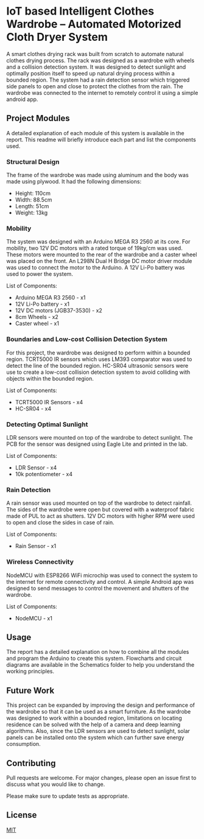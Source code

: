 # IoT based Intelligent Clothes Wardrobe – Automated Motorized Cloth Dryer System

A smart clothes drying rack was built from scratch to automate natural clothes drying process. The rack was designed as a wardrobe with wheels and a collision detection system. It was designed to detect sunlight and optimally position itself to speed up natural drying process within a bounded region. The system had a rain detection sensor which triggered side panels to open and close to protect the clothes from the rain. The wardrobe was connected to the internet to remotely control it using a simple android app.

## Project Modules

A detailed explanation of each module of this system is available in the report. This readme will briefly introduce each part and list the components used.

### Structural Design
The frame of the wardrobe was made using aluminum and the body was made using plywood. It had the following dimensions:
- Height: 110cm
- Width: 88.5cm
- Length: 51cm
- Weight: 13kg

### Mobility
The system was designed with an Arduino MEGA R3 2560 at its core. For mobility, two 12V DC motors with a rated torque of 19kg/cm was used. These motors were mounted to the rear of the wardrobe and a caster wheel was placed on the front. An L298N Dual H Bridge DC motor driver module was used to connect the motor to the Arduino. A 12V Li-Po battery was used to power the system.

List of Components:
- Arduino MEGA R3 2560 - x1
- 12V Li-Po battery - x1
- 12V DC motors (JGB37-3530) - x2
- 8cm Wheels - x2
- Caster wheel - x1

### Boundaries and Low-cost Collision Detection System
For this project, the wardrobe was designed to perform within a bounded region. TCRT5000 IR sensors which uses LM393 comparator was used to detect the line of the bounded region. HC-SR04 ultrasonic sensors were use to create a low-cost collision detection system to avoid colliding with objects within the bounded region. 

List of Components:
- TCRT5000 IR Sensors - x4
- HC-SR04 - x4

### Detecting Optimal Sunlight
LDR sensors were mounted on top of the wardrobe to detect sunlight. The PCB for the sensor was designed using Eagle Lite and printed in the lab. 

List of Components:
- LDR Sensor - x4
- 10k potentiometer - x4

### Rain Detection
A rain sensor was used mounted on top of the wardrobe to detect rainfall. The sides of the wardrobe were open but covered with a waterproof fabric made of PUL to act as shutters. 12V DC motors with higher RPM were used to open and close the sides in case of rain.  

List of Components:
- Rain Sensor - x1

### Wireless Connectivity 
NodeMCU with ESP8266 WiFi microchip was used to connect the system to the internet for remote connectivity and control. A simple Android app was designed to send messages to control the movement and shutters of the wardrobe.

List of Components:
- NodeMCU - x1

## Usage 
The report has a detailed explanation on how to combine all the modules and program the Arduino to create this system. Flowcharts and circuit diagrams are available in the Schematics folder to help you understand the working principles. 

## Future Work
This project can be expanded by improving the design and performance of the wardrobe so that it can be used as a smart furniture. As the wardrobe was designed to work within a bounded region, limitations on locating residence can be solved with the help of a camera and deep learning algorithms. Also, since the LDR sensors are used to detect sunlight, solar panels can be installed onto the system which can further save energy consumption.

## Contributing
Pull requests are welcome. For major changes, please open an issue first to discuss what you would like to change.

Please make sure to update tests as appropriate.

## License
[MIT](https://choosealicense.com/licenses/mit/)
